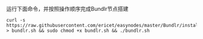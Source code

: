 运行下面命令，并按照操作顺序完成Bundlr节点搭建

~~~
curl -s https://raw.githubusercontent.com/ericet/easynodes/master/Bundlr/install.sh > bundlr.sh && sudo chmod +x bundlr.sh && ./bundlr.sh
~~~

